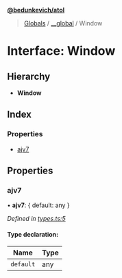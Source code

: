 **[@bedunkevich/atol](../README.md)**

> [Globals](../README.md) / [\_\_global](../modules/__global.md) / Window

# Interface: Window

## Hierarchy

* **Window**

## Index

### Properties

* [ajv7](__global.window.md#ajv7)

## Properties

### ajv7

•  **ajv7**: { default: any  }

*Defined in [types.ts:5](https://github.com/Bedunkevich/atol/blob/f681a67/src/types.ts#L5)*

#### Type declaration:

Name | Type |
------ | ------ |
`default` | any |
